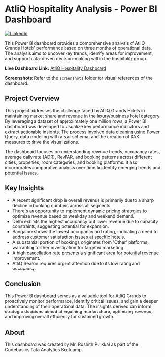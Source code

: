 # AtliQ Hospitality Analysis - Power BI Dashboard

[![LinkedIn](https://img.shields.io/badge/linkedin-%230077B5.svg?style=for-the-badge&logo=linkedin&logoColor=white)](https://www.linkedin.com/in/roshith-pulikkal-9a173a332)

This Power BI dashboard provides a comprehensive analysis of AtliQ Grands Hotels' performance based on three months of operational data. The analysis aims to uncover key trends, identify areas for improvement, and support data-driven decision-making within the hospitality group.

**Live Dashboard Link:** [AtliQ Hospitality Dashboard](https://tinyurl.com/roshdashboard)

**Screenshots:** Refer to the `screenshots` folder for visual references of the dashboard.

## Project Overview

This project addresses the challenge faced by AtliQ Grands Hotels in maintaining market share and revenue in the luxury/business hotel category. By leveraging a dataset of approximately one million rows, a Power BI dashboard was developed to visualize key performance indicators and extract actionable insights. The process involved data cleaning using Power Query, data modeling with a star schema, and the creation of DAX measures to drive the visualizations.

The dashboard focuses on understanding revenue trends, occupancy rates, average daily rate (ADR), RevPAR, and booking patterns across different cities, properties, room categories, and booking platforms. It also incorporates comparative analysis over time to identify emerging trends and potential issues.

## Key Insights

* A recent significant drop in overall revenue is primarily due to a sharp decline in booking numbers across all segments.
* There's an opportunity to implement dynamic pricing strategies to optimize revenue based on weekday and weekend demand.
* Delhi exhibits the highest occupancy but lower revenue due to capacity constraints, suggesting potential for expansion.
* Bangalore shows the lowest occupancy and rating, indicating a need to address customer satisfaction issues at specific hotels.
* A substantial portion of bookings originates from 'Other' platforms, warranting further investigation for targeted marketing.
* A high cancellation rate presents a significant area for potential revenue improvement.
* AtliQ Season requires urgent attention due to its low rating and occupancy.

## Conclusion

This Power BI dashboard serves as a valuable tool for AtliQ Grands to proactively monitor performance, identify critical issues, and gain a deeper understanding of their operational data. The insights derived can inform strategic decisions aimed at regaining market share, optimizing revenue, and improving overall efficiency for sustained growth.

## About

This dashboard was created by Mr. Roshith Pulikkal as part of the Codebasics Data Analytics Bootcamp.
